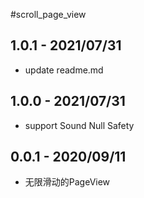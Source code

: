 #scroll_page_view

## 1.0.1 - 2021/07/31
* update readme.md

## 1.0.0 - 2021/07/31
* support Sound Null Safety

## 0.0.1 - 2020/09/11
* 无限滑动的PageView
